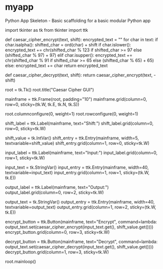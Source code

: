 # myapp
Python App Skeleton - Basic scaffolding for a basic modular Python app

import tkinter as tk
from tkinter import ttk

def caesar_cipher_encrypt(text, shift):
    encrypted_text = ""
    for char in text:
        if char.isalpha():
            shifted_char = ord(char) + shift
            if char.islower():
                encrypted_text += chr(shifted_char % 123 if shifted_char >= 97 else (shifted_char % 97) + 97)
            elif char.isupper():
                encrypted_text += chr(shifted_char % 91 if shifted_char >= 65 else (shifted_char % 65) + 65)
        else:
            encrypted_text += char
    return encrypted_text

def caesar_cipher_decrypt(text, shift):
    return caesar_cipher_encrypt(text, -shift)

root = tk.Tk()
root.title("Caesar Cipher GUI")

mainframe = ttk.Frame(root, padding="10")
mainframe.grid(column=0, row=0, sticky=(tk.W, tk.E, tk.N, tk.S))

root.columnconfigure(0, weight=1)
root.rowconfigure(0, weight=1)

shift_label = ttk.Label(mainframe, text="Shift:")
shift_label.grid(column=0, row=0, sticky=tk.W)

shift_value = tk.IntVar()
shift_entry = ttk.Entry(mainframe, width=5, textvariable=shift_value)
shift_entry.grid(column=1, row=0, sticky=tk.W)

input_label = ttk.Label(mainframe, text="Input:")
input_label.grid(column=0, row=1, sticky=tk.W)

input_text = tk.StringVar()
input_entry = ttk.Entry(mainframe, width=40, textvariable=input_text)
input_entry.grid(column=1, row=1, sticky=(tk.W, tk.E))

output_label = ttk.Label(mainframe, text="Output:")
output_label.grid(column=0, row=2, sticky=tk.W)

output_text = tk.StringVar()
output_entry = ttk.Entry(mainframe, width=40, textvariable=output_text)
output_entry.grid(column=1, row=2, sticky=(tk.W, tk.E))

encrypt_button = ttk.Button(mainframe, text="Encrypt", command=lambda: output_text.set(caesar_cipher_encrypt(input_text.get(), shift_value.get())))
encrypt_button.grid(column=0, row=3, sticky=tk.W)

decrypt_button = ttk.Button(mainframe, text="Decrypt", command=lambda: output_text.set(caesar_cipher_decrypt(input_text.get(), shift_value.get())))
decrypt_button.grid(column=1, row=3, sticky=tk.W)

root.mainloop()


